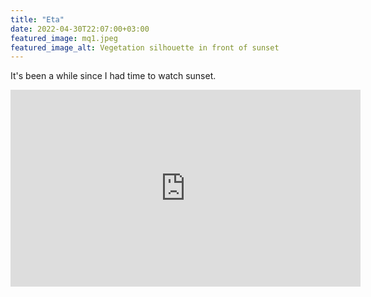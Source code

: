 ```yaml
---
title: "Eta"
date: 2022-04-30T22:07:00+03:00
featured_image: mq1.jpeg
featured_image_alt: Vegetation silhouette in front of sunset
---
```


It's been a while since I had time to watch sunset.

<!--more-->

<iframe width="560" height="315" src="https://www.youtube.com/embed/DESPHj6gn0k" title="YouTube video player" frameborder="0" allow="accelerometer; autoplay; clipboard-write; encrypted-media; gyroscope; picture-in-picture" allowfullscreen></iframe>
